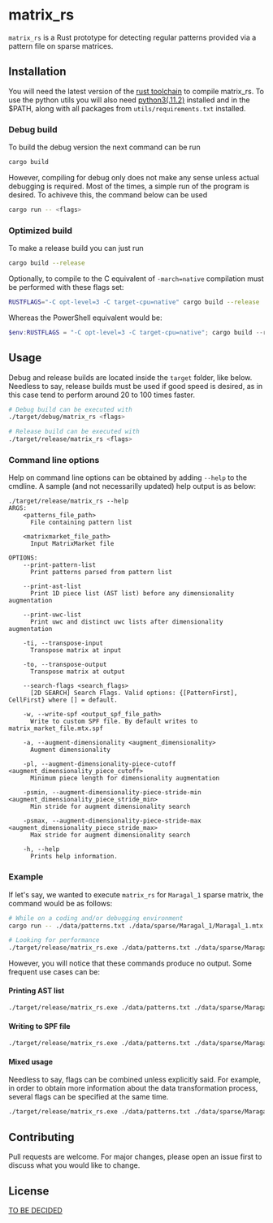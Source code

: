 # matrix_rs

`matrix_rs` is a Rust prototype for detecting regular patterns provided via a pattern file on sparse matrices.

## Installation

You will need the latest version of the [rust toolchain](https://rustup.rs) to compile matrix_rs. To use the python utils you will also need [python3(.11.2)](https://www.python.org/downloads/) installed and in the $PATH, along with all packages from `utils/requirements.txt` installed.

### Debug build
To build the debug version the next command can be run
```bash
cargo build
```

However, compiling for debug only does not make any sense unless actual debugging is required. Most of the times, a simple run of the program is desired. To achiveve this, the command below can be used
```bash
cargo run -- <flags>
```

### Optimized build
To make a release build you can just run
```bash
cargo build --release
```

Optionally, to compile to the C equivalent of `-march=native` compilation must be performed with these flags set:
```bash
RUSTFLAGS="-C opt-level=3 -C target-cpu=native" cargo build --release
```
Whereas the PowerShell equivalent would be:
```powershell
$env:RUSTFLAGS = "-C opt-level=3 -C target-cpu=native"; cargo build --release
```


## Usage
Debug and release builds are located inside the `target` folder, like below. Needless to say, release builds must be used if good speed is desired, as in this case tend to perform around 20 to 100 times faster.
```bash
# Debug build can be executed with
./target/debug/matrix_rs <flags>

# Release build can be executed with
./target/release/matrix_rs <flags>
```

### Command line options
Help on command line options can be obtained by adding `--help` to the cmdline. A sample (and not necessarilly updated) help output is as below:
```
./target/release/matrix_rs --help
ARGS:
    <patterns_file_path>
      File containing pattern list

    <matrixmarket_file_path>
      Input MatrixMarket file

OPTIONS:
    --print-pattern-list
      Print patterns parsed from pattern list

    --print-ast-list
      Print 1D piece list (AST list) before any dimensionality augmentation

    --print-uwc-list
      Print uwc and distinct uwc lists after dimensionality augmentation

    -ti, --transpose-input
      Transpose matrix at input

    -to, --transpose-output
      Transpose matrix at output

    --search-flags <search_flags>
      [2D SEARCH] Search Flags. Valid options: {[PatternFirst], CellFirst} where [] = default.

    -w, --write-spf <output_spf_file_path>
      Write to custom SPF file. By default writes to matrix_market_file.mtx.spf

    -a, --augment-dimensionality <augment_dimensionality>
      Augment dimensionality

    -pl, --augment-dimensionality-piece-cutoff <augment_dimensionality_piece_cutoff>
      Minimum piece length for dimensionality augmentation

    -psmin, --augment-dimensionality-piece-stride-min <augment_dimensionality_piece_stride_min>
      Min stride for augment dimensionality search

    -psmax, --augment-dimensionality-piece-stride-max <augment_dimensionality_piece_stride_max>
      Max stride for augment dimensionality search

    -h, --help
      Prints help information.
```

### Example
If let's say, we wanted to execute `matrix_rs` for `Maragal_1` sparse matrix, the command would be as follows:
```bash
# While on a coding and/or debugging environment
cargo run -- ./data/patterns.txt ./data/sparse/Maragal_1/Maragal_1.mtx

# Looking for performance
./target/release/matrix_rs.exe ./data/patterns.txt ./data/sparse/Maragal_1/Maragal_1.mtx
```

However, you will notice that these commands produce no output. Some frequent use cases can be:

#### Printing AST list
```bash
./target/release/matrix_rs.exe ./data/patterns.txt ./data/sparse/Maragal_1/Maragal_1.mtx --print-ast-list
```

#### Writing to SPF file
```bash
./target/release/matrix_rs.exe ./data/patterns.txt ./data/sparse/Maragal_1/Maragal_1.mtx -w Maragal_1.spf
```

#### Mixed usage
Needless to say, flags can be combined unless explicitly said. For example, in order to obtain more information about the data transformation process, several flags can be specified at the same time.
```bash
./target/release/matrix_rs.exe ./data/patterns.txt ./data/sparse/Maragal_1/Maragal_1.mtx -w Maragal_1.spf --print-ast-list --print-uwc-list --print-pattern-list
```

## Contributing
Pull requests are welcome. For major changes, please open an issue first
to discuss what you would like to change.

## License
[TO BE DECIDED](https://www.youtube.com/watch?v=SEGLhUZRZdY)
